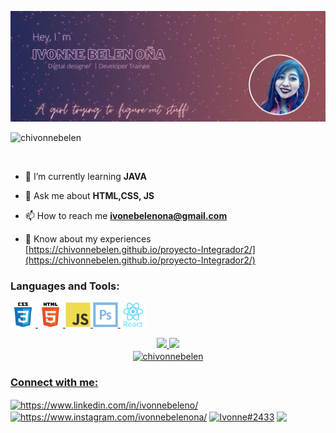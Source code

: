![Design and Development ](https://github.com/chIvonnebelen/chIvonnebelen/blob/main/github.png)

<p align="left"> <img src="https://komarev.com/ghpvc/?username=chivonnebelen&label=Profile%20views&color=0e75b6&style=flat" alt="chivonnebelen" /> </p>

<p align="left"> <a href="https://twitter.com/" target="blank"><img src="https://img.shields.io/twitter/follow/?logo=twitter&style=for-the-badge" alt="" /></a> </p>

- 🌱 I’m currently learning **JAVA**

- 💬 Ask me about **HTML,CSS, JS**

- 📫 How to reach me **ivonebelenona@gmail.com**

- 📄 Know about my experiences [https://chivonnebelen.github.io/proyecto-Integrador2/](https://chivonnebelen.github.io/proyecto-Integrador2/)

<h3 align="left">Languages and Tools:</h3>
<p align="left"> <a href="https://www.w3schools.com/css/" target="_blank" rel="noreferrer"> <img src="https://raw.githubusercontent.com/devicons/devicon/master/icons/css3/css3-original-wordmark.svg" alt="css3" width="40" height="40"/> </a> <a href="https://www.w3.org/html/" target="_blank" rel="noreferrer"> <img src="https://raw.githubusercontent.com/devicons/devicon/master/icons/html5/html5-original-wordmark.svg" alt="html5" width="40" height="40"/> </a> <a href="https://developer.mozilla.org/en-US/docs/Web/JavaScript" target="_blank" rel="noreferrer"> <img src="https://raw.githubusercontent.com/devicons/devicon/master/icons/javascript/javascript-original.svg" alt="javascript" width="40" height="40"/> </a> <a href="https://www.photoshop.com/en" target="_blank" rel="noreferrer"> <img src="https://raw.githubusercontent.com/devicons/devicon/master/icons/photoshop/photoshop-line.svg" alt="photoshop" width="40" height="40"/> </a> <a href="https://reactjs.org/" target="_blank" rel="noreferrer"> <img src="https://raw.githubusercontent.com/devicons/devicon/master/icons/react/react-original-wordmark.svg" alt="react" width="40" height="40"/> </a> </p>


<div align="center">
  <a href="https://github.com/chIvonnebelen">
  <img height="180em" src="https://github-readme-stats.vercel.app/api?username=chivonnebelen&show_icons=true&theme=dracula&include_all_commits=true&count_private=true"/>
  <img height="180em" src="https://github-readme-stats.vercel.app/api/top-langs/?username=chivonnebelen&layout=compact&langs_count=7&theme=dracula"/>
</div>
<div align="center">
<img align="center" src="https://github-readme-streak-stats.herokuapp.com/?user=chivonnebelen&layout=compact&langs_count=7&theme=dracula" alt="chivonnebelen"/>
</div>

<h3 align="left">Connect with me:</h3>
<p align="left">
<a href="https://linkedin.com/in/https://www.linkedin.com/in/ivonnebeleno/" target="blank"><img align="center" src="https://raw.githubusercontent.com/rahuldkjain/github-profile-readme-generator/master/src/images/icons/Social/linked-in-alt.svg" alt="https://www.linkedin.com/in/ivonnebeleno/" height="30" width="40" /></a>
<a href="https://instagram.com/https://www.instagram.com/ivonnebelenona/" target="blank"><img align="center" src="https://raw.githubusercontent.com/rahuldkjain/github-profile-readme-generator/master/src/images/icons/Social/instagram.svg" alt="https://www.instagram.com/ivonnebelenona/" height="30" width="40" /></a>
<a href="https://discord.gg/Ivonne#2433" target="blank"><img align="center" src="https://raw.githubusercontent.com/rahuldkjain/github-profile-readme-generator/master/src/images/icons/Social/discord.svg" alt="Ivonne#2433" height="30" width="40" /></a>
<a href = "mailto:ivonebelenona@gmail.com"><img align="center" src="https://img.shields.io/badge/-Gmail-%23333?style=for-the-badge&logo=gmail&logoColor=white" target="_blank"></a>
</p>





